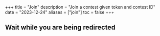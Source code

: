 +++
title = "Join"
description = "Join a contest given token and contest ID"
date = "2023-12-24"
aliases = ["join"]
toc = false
+++
## Wait while you are being redirected
